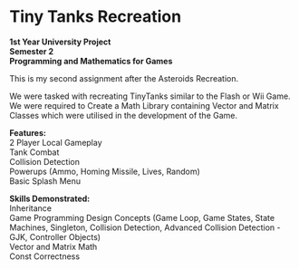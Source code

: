 # Tiny Tanks Recreation

**1st Year University Project** <br/>
**Semester 2** <br/>
**Programming and Mathematics for Games**
 
 This is my second assignment after the Asteroids Recreation.
 
 We were tasked with recreating TinyTanks similar to the Flash or Wii Game.
 We were required to Create a Math Library containing Vector and Matrix Classes which were utilised in the development of the Game.
 
 **Features:** <br>
 2 Player Local Gameplay <br/>
 Tank Combat <br/>
 Collision Detection <br/>
 Powerups (Ammo, Homing Missile, Lives, Random) <br/>
 Basic Splash Menu <br/>
 
 **Skills Demonstrated:** <br/>
 Inheritance <br/>
 Game Programming Design Concepts (Game Loop, Game States, State Machines, Singleton, Collision Detection, Advanced Collision Detection - GJK, Controller Objects) <br/>
 Vector and Matrix Math <br/>
 Const Correctness <br/>
